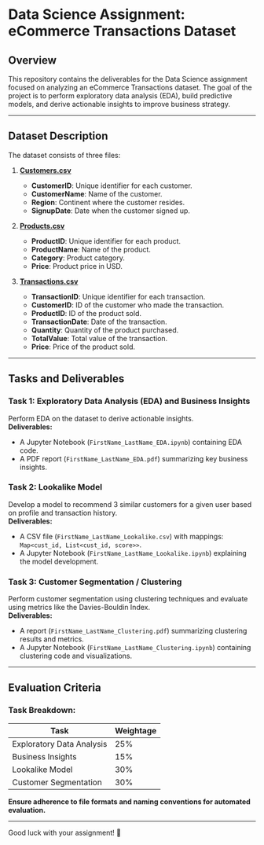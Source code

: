 # Data Science Assignment: eCommerce Transactions Dataset

## Overview
This repository contains the deliverables for the Data Science assignment focused on analyzing an eCommerce Transactions dataset. The goal of the project is to perform exploratory data analysis (EDA), build predictive models, and derive actionable insights to improve business strategy.

---

## Dataset Description
The dataset consists of three files:
1. **[Customers.csv](https://drive.google.com/file/d/1bu_--mo79VdUG9oin4ybfFGRUSXAe-WE/view?usp=sharing)**  
   - **CustomerID**: Unique identifier for each customer.  
   - **CustomerName**: Name of the customer.  
   - **Region**: Continent where the customer resides.  
   - **SignupDate**: Date when the customer signed up.  

2. **[Products.csv](https://drive.google.com/file/d/1IKuDizVapw-hyktwfpoAoaGtHtTNHfd0/view?usp=sharing)**  
   - **ProductID**: Unique identifier for each product.  
   - **ProductName**: Name of the product.  
   - **Category**: Product category.  
   - **Price**: Product price in USD.  

3. **[Transactions.csv](https://drive.google.com/file/d/1saEqdbBB-vuk2hxoAf4TzDEsykdKlzbF/view?usp=sharing)**  
   - **TransactionID**: Unique identifier for each transaction.  
   - **CustomerID**: ID of the customer who made the transaction.  
   - **ProductID**: ID of the product sold.  
   - **TransactionDate**: Date of the transaction.  
   - **Quantity**: Quantity of the product purchased.  
   - **TotalValue**: Total value of the transaction.  
   - **Price**: Price of the product sold.  

---

## Tasks and Deliverables

### **Task 1: Exploratory Data Analysis (EDA) and Business Insights**
Perform EDA on the dataset to derive actionable insights.  
**Deliverables:**
- A Jupyter Notebook (`FirstName_LastName_EDA.ipynb`) containing EDA code.
- A PDF report (`FirstName_LastName_EDA.pdf`) summarizing key business insights.

### **Task 2: Lookalike Model**
Develop a model to recommend 3 similar customers for a given user based on profile and transaction history.  
**Deliverables:**
- A CSV file (`FirstName_LastName_Lookalike.csv`) with mappings: `Map<cust_id, List<cust_id, score>>`.
- A Jupyter Notebook (`FirstName_LastName_Lookalike.ipynb`) explaining the model development.

### **Task 3: Customer Segmentation / Clustering**
Perform customer segmentation using clustering techniques and evaluate using metrics like the Davies-Bouldin Index.  
**Deliverables:**
- A report (`FirstName_LastName_Clustering.pdf`) summarizing clustering results and metrics.
- A Jupyter Notebook (`FirstName_LastName_Clustering.ipynb`) containing clustering code and visualizations.

---

## Evaluation Criteria
### Task Breakdown:
| Task                          | Weightage |
|-------------------------------|-----------|
| Exploratory Data Analysis      | 25%       |
| Business Insights              | 15%       |
| Lookalike Model                | 30%       |
| Customer Segmentation          | 30%       |

**Ensure adherence to file formats and naming conventions for automated evaluation.**

---

Good luck with your assignment! 🚀
